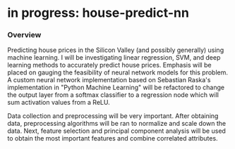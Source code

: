 # in progress: house-predict-nn

### Overview
Predicting house prices in the Silicon Valley (and possibly generally) using machine learning. I will be investigating linear regression, SVM, and deep learning methods to accurately predict house prices. Emphasis will be placed on gauging the feasibility of neural network models for this problem. A custom neural network implementation based on Sebastian Raska's implementation in "Python Machine Learning" will be refactored to change the output layer from a softmax classifier to a regression node which will sum activation values from a ReLU. 

Data collection and preprocessing will be very important. After obtaining data, preprocessing algorithms will be ran to normalize and scale down the data. Next, feature selection and principal component analysis will be used to obtain the most important features and combine correlated attributes. 
